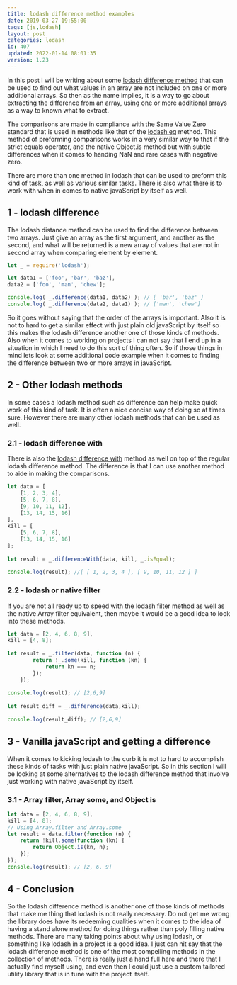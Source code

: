 ```yaml
---
title: lodash difference method examples
date: 2019-03-27 19:55:00
tags: [js,lodash]
layout: post
categories: lodash
id: 407
updated: 2022-01-14 08:01:35
version: 1.23
---
```


In this post I will be writing about some [lodash difference method](https://lodash.com/docs/4.17.11#difference) that can be used to find out what values in an array are not included on one or more additional arrays. So then as the name implies, it is a way to go about extracting the difference from an array, using one or more additional arrays as a way to known what to extract.

The comparisons are made in compliance with the Same Value Zero standard that is used in methods like that of the [lodash eq](/2019/12/04/lodash_eq/) method. This method of preforming comparisons works in a very similar way to that if the strict equals operator, and the native Object.is method but with subtle differences when it comes to handing NaN and rare cases with negative zero.

There are more than one method in lodash that can be used to preform this kind of task, as well as various similar tasks. There is also what there is to work with when in comes to native javaScript by itself as well.

<!-- more -->

## 1 - lodash difference

The lodash distance method can be used to find the difference between two arrays. Just give an array as the first argument, and another as the second, and what will be returned is a new array of values that are not in second array when comparing element by element.

```js
let _ = require('lodash');

let data1 = ['foo', 'bar', 'baz'],
data2 = ['foo', 'man', 'chew'];

console.log( _.difference(data1, data2) ); // [ 'bar', 'baz' ]
console.log( _.difference(data2, data1) ); // ['man', 'chew']
```

So it goes without saying that the order of the arrays is important. Also it is not to hard to get a similar effect with just plain old javaScript by itself so this makes the lodash difference another one of those kinds of methods. Also when it comes to working on projects I can not say that I end up in a situation in which I need to do this sort of thing often. So if those things in mind lets look at some additional code example when it comes to finding the difference between two or more arrays in javaScript.

## 2 - Other lodash methods

In some cases a lodash method such as difference can help make quick work of this kind of task. It is often a nice concise way of doing so at times sure. However there are many other lodash methods that can be used as well.

### 2.1 - lodash difference with

There is also the [lodash difference with](https://lodash.com/docs/4.17.11#differenceWith) method as well on top  of the regular lodash difference method. The difference is that I can use another method to aide in making the comparisons.

```js
let data = [
    [1, 2, 3, 4],
    [5, 6, 7, 8],
    [9, 10, 11, 12],
    [13, 14, 15, 16]
],
kill = [
    [5, 6, 7, 8],
    [13, 14, 15, 16]
];
 
let result = _.differenceWith(data, kill, _.isEqual);
 
console.log(result); //[ [ 1, 2, 3, 4 ], [ 9, 10, 11, 12 ] ]
```

### 2.2 - lodash or native filter

If you are not all ready up to speed with the lodash filter method as well as the native Array filter equivalent, then maybe it would be a good idea to look into these methods.

```js
let data = [2, 4, 6, 8, 9],
kill = [4, 8];
 
let result = _.filter(data, function (n) {
        return !_.some(kill, function (kn) {
            return kn === n;
        });
    });
 
console.log(result); // [2,6,9]
 
let result_diff = _.difference(data,kill);
 
console.log(result_diff); // [2,6,9]
```

## 3 - Vanilla javaScript and getting a difference

When it comes to kicking lodash to the curb it is not to hard to accomplish these kinds of tasks with just plain native javaScript. So in this section I will be looking at some alternatives to the lodash difference method that involve just working with native javaScript by itself.

### 3.1 - Array filter, Array some, and Object is

```js
let data = [2, 4, 6, 8, 9],
kill = [4, 8];
// Using Array.filter and Array.some
let result = data.filter(function (n) {
    return !kill.some(function (kn) {
        return Object.is(kn, n);
    });
});
console.log(result); // [2, 6, 9]
```

## 4 - Conclusion

So the lodash difference method is another one of those kinds of methods that make me thing that lodash is not really necessary. Do not get me wrong the library does have its redeeming qualities when it comes to the idea of having a stand alone method for doing things rather than poly filling native methods. There are many taking points about why using lodash, or something like lodash in a project is a good idea. I just can nit say that the lodash difference method is one of the most compelling methods in the collection of methods. There is really just a hand full here and there that I actually find myself using, and even then I could just use a custom tailored utility library that is in tune with the project itself.